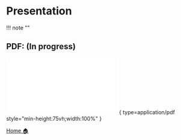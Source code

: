 # **Presentation**
!!! note ""
## **PDF:** (In progress)


![Alt text](presentation.pdf){ type=application/pdf style="min-height:75vh;width:100%" }





<div class="button-container" markdown="1">

<a href="/Career-Simulation-4/" class="md-button md-button--secondary">Home 🏠</a>


</div>
